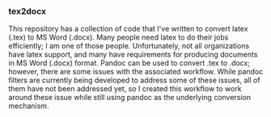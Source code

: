 ### tex2docx

This repository has a collection of code that I've written to convert latex (.tex) to MS Word (.docx).
Many people need latex to do their jobs efficiently; I am one of those people.
Unfortunately, not all organizations have latex support, and many have requirements for producing documents in MS Word (.docx) format.
Pandoc can be used to convert .tex to .docx; however, there are some issues with the associated workflow.
While pandoc filters are currently being developed to address some of these issues, all of them have not been addressed yet, so I created this workflow to work around these issue while still using pandoc as the underlying conversion mechanism.
